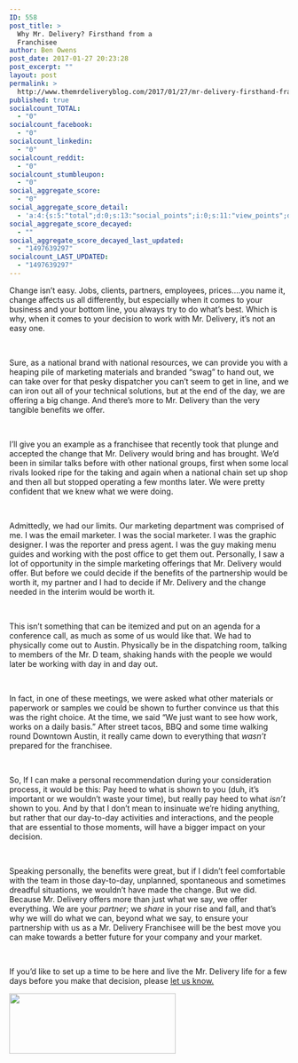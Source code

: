```yaml
---
ID: 558
post_title: >
  Why Mr. Delivery? Firsthand from a
  Franchisee
author: Ben Owens
post_date: 2017-01-27 20:23:28
post_excerpt: ""
layout: post
permalink: >
  http://www.themrdeliveryblog.com/2017/01/27/mr-delivery-firsthand-franchisee/
published: true
socialcount_TOTAL:
  - "0"
socialcount_facebook:
  - "0"
socialcount_linkedin:
  - "0"
socialcount_reddit:
  - "0"
socialcount_stumbleupon:
  - "0"
social_aggregate_score:
  - "0"
social_aggregate_score_detail:
  - 'a:4:{s:5:"total";d:0;s:13:"social_points";i:0;s:11:"view_points";d:0;s:14:"comment_points";i:0;}'
social_aggregate_score_decayed:
  - ""
social_aggregate_score_decayed_last_updated:
  - "1497639297"
socialcount_LAST_UPDATED:
  - "1497639297"
---
```

Change isn’t easy. Jobs, clients, partners, employees, prices….you name it, change affects us all differently, but especially when it comes to your business and your bottom line, you always try to do what’s best. Which is why, when it comes to your decision to work with Mr. Delivery, it’s not an easy one.

&nbsp;

Sure, as a national brand with national resources, we can provide you with a heaping pile of marketing materials and branded “swag” to hand out, we can take over for that pesky dispatcher you can’t seem to get in line, and we can iron out all of your technical solutions, but at the end of the day, we are offering a big change. And there’s more to Mr. Delivery than the very tangible benefits we offer.

&nbsp;

I’ll give you an example as a franchisee that recently took that plunge and accepted the change that Mr. Delivery would bring and has brought. We’d been in similar talks before with other national groups, first when some local rivals looked ripe for the taking and again when a national chain set up shop and then all but stopped operating a few months later. We were pretty confident that we knew what we were doing.

&nbsp;

Admittedly, we had our limits. Our marketing department was comprised of me. I was the email marketer. I was the social marketer. I was the graphic designer. I was the reporter and press agent. I was the guy making menu guides and working with the post office to get them out. Personally, I saw a lot of opportunity in the simple marketing offerings that Mr. Delivery would offer. But before we could decide if the benefits of the partnership would be worth it, my partner and I had to decide if Mr. Delivery and the change needed in the interim would be worth it.

&nbsp;

This isn’t something that can be itemized and put on an agenda for a conference call, as much as some of us would like that. We had to physically come out to Austin. Physically be in the dispatching room, talking to members of the Mr. D team, shaking hands with the people we would later be working with day in and day out.

&nbsp;

In fact, in one of these meetings, we were asked what other materials or paperwork or samples we could be shown to further convince us that this was the right choice. At the time, we said “We just want to see how work, works on a daily basis.” After street tacos, BBQ and some time walking round Downtown Austin, it really came down to everything that <em>wasn’t</em> prepared for the franchisee.

&nbsp;

So, If I can make a personal recommendation during your consideration process, it would be this: Pay heed to what is shown to you (duh, it’s important or we wouldn’t waste your time), but really pay heed to what <em>isn’t</em> shown to you. And by that I don’t mean to insinuate we’re hiding anything, but rather that our day-to-day activities and interactions, and the people that are essential to those moments, will have a bigger impact on your decision.

&nbsp;

Speaking personally, the benefits were great, but if I didn’t feel comfortable with the team in those day-to-day, unplanned, spontaneous and sometimes dreadful situations, we wouldn’t have made the change. But we did. Because Mr. Delivery offers more than just what we say, we offer everything. We are your <em>partner</em>; we <em>share</em> in your rise and fall, and that’s why we will do what we can, beyond what we say, to ensure your partnership with us as a Mr. Delivery Franchisee will be the best move you can make towards a better future for your company and your market.

&nbsp;

If you’d like to set up a time to be here and live the Mr. Delivery life for a few days before you make that decision, please <u><a href="https://www.mrdelivery.com/franchise">let us know</a>.</u>

<a href="https://www.mrdelivery.com/franchise"><img class="alignnone size-medium wp-image-568" src="http://www.themrdeliveryblog.com/wp-content/uploads/2017/01/Learn-More-2-01-300x109.png" alt="" width="300" height="109" /></a>